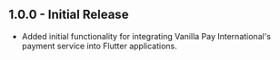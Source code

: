 ## 1.0.0 - Initial Release
- Added initial functionality for integrating Vanilla Pay International's payment service into Flutter applications.
